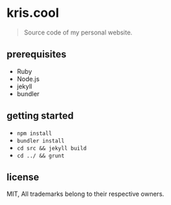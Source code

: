 # kris.cool 

> Source code of my personal website.

## prerequisites

* Ruby
* Node.js
* jekyll
* bundler

## getting started

* `npm install`
* `bundler install`
* `cd src && jekyll build`
* `cd ../ && grunt`

## license

MIT, All trademarks belong to their respective owners.
